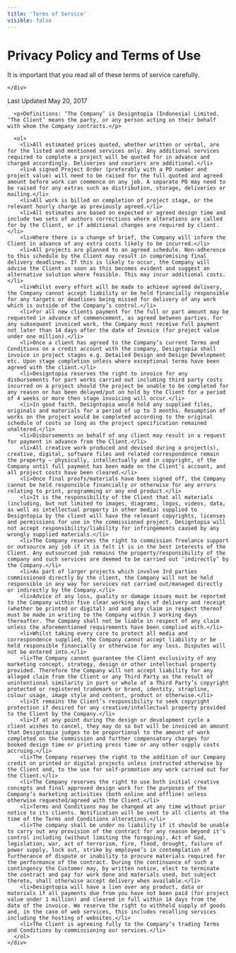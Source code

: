 ```yaml
---
title: 'Terms of Service'
visible: false
---
```


<div class="tos">

<div class="section-header">
  <div class="container">
    <div class="row d-flex justify-content-center">
      <h1>Privacy Policy and Terms of Use</h1>
      <p>It is important that you read all of these terms of service carefully.</p>

    </div>
  </div>
</div>

<div class="section-content">
  <div class="container">
    <div class="row">
      <p>Last Updated May 20, 2017</p>

      <p>Definitions: ‘The Company’ is Designtopia (Indonesia) Limited. ‘The Client’ means the party, or any person acting on their behalf with whom the Company contracts.</p>

      <ol>
        <li>All estimated prices quoted, whether written or verbal, are for the listed and mentioned services only. Any additional services required to complete a project will be quoted for in advance and charged accordingly. Deliveries and couriers are additional.</li>
        <li>A signed Project Order (preferably with a PO number and project value) will need to be raised for the full quoted and agreed amount before work can commence on any job. A separate PO may need to be raised for any extras such as distribution, storage, deliveries or mailing.</li>
        <li>All work is billed on completion of project stage, or the relevant hourly charge as previously agreed.</li>
        <li>All estimates are based on expected or agreed design time and include two sets of authors corrections where alterations are called for by the Client, or if additional changes are required by client.</li>
        <li>Where there is a change of brief, the Company will inform the Client in advance of any extra costs likely to be incurred.</li>
        <li>All projects are planned to an agreed schedule. Non-adherence to this schedule by the Client may result in compromising final delivery deadlines. If this is likely to occur, the Company will advise the Client as soon as this becomes evident and suggest an alternative solution where feasible. This may incur additional costs. </li>
        <li>Whilst every effort will be made to achieve agreed delivery, the Company cannot accept liability or be held financially responsible for any targets or deadlines being missed for delivery of any work which is outside of the Company’s control.</li>
        <li>For all new clients payment for the full or part amount may be requested in advance of commencement, as agreed between parties. For any subsequent invoiced work, the Company must receive full payment not later than 14 days after the date of Invoice (for project value under one million).</li>
        <li>Once a client has agreed to the Company’s current Terms and Conditions on a credit account with the company, Designtopia shall invoice in project stages e.g. Detailed Design and Design Development etc. Upon stage completion unless where exceptional terms have been agreed with the client.</li>
        <li>Designtopia reserves the right to invoice for any disbursements for part works carried out including third party costs incurred on a project should the project be unable to be completed for any reason or has been delayed/put on hold by the Client for a period of 4 weeks or more then stage invoicing will occur.</li>
        <li>In good faith, Designtopia would hold any supplied files, originals and materials for a period of up to 3 months. Resumption of works on the project would be completed according to the original schedule of costs so long as the project specification remained unaltered.</li>
        <li>Disbursements on behalf of any client may result in a request for payment in advance from the Client.</li>
        <li>All creative work produced and devised during a project(s), creative, digital, software files and related correspondence remain the property – physically, intellectually and in copyright, of the Company until full payment has been made on the Client’s account, and all project costs have been cleared.</li>
        <li>Once final proofs/materials have been signed off, the Company cannot be held responsible financially or otherwise for any errors relating to print, programming or any end product.</li>
        <li>It is the responsibility of the Client that all materials (including, but not limited to images, diagrams, logos, videos, data, as well as intellectual property in other media) supplied to Designtopia by the client will have the relevant copyrights, licenses and permissions for use in the commissioned project. Designtopia will not accept responsibility/liability for infringements caused by any wrongly supplied materials.</li>
        <li>The Company reserves the right to commission freelance support or outsource any job if it is felt it is in the best interests of the Client. Any outsourced job remains the property/responsibility of the company and such services are deemed to be carried out ‘indirectly’ by the Company.</li>
        <li>As part of larger projects which involve 3rd parties commissioned directly by the client, the Company will not be held responsible in any way for services not carried out/managed directly or indirectly by the Company.</li>
        <li>Advice of any loss, quality or damage issues must be reported to the Company within five clear working days of delivery and receipt (whether be printed or digital) and and any claim in respect thereof must be made in writing to the Company within 3 working days thereafter. The Company shall not be liable in respect of any claim unless the aforementioned requirements have been complied with.</li>
        <li>Whilst taking every care to protect all media and correspondence supplied, the Company cannot accept liability or be held responsible financially or otherwise for any loss. Disputes will not be entered into.</li>
        <li>The Company cannot guarantee the Client exclusivity of any marketing concept, strategy, design or other intellectual property provided. Therefore the Company will not accept liability for any alleged claim from the Client or any Third Party as the result of unintentional similarity in part or whole of a Third Party’s copyright protected or registered trademark or brand, identity, strapline, colour usage, image style and content, product or otherwise.</li>
        <li>It remains the Client’s responsibility to seek copyright protection if desired for any creative/intellectual property provided to the Client by the Company.</li>
        <li>If at any point during the design or development cycle a client wishes to cancel, they may do so but will be invoiced an amount that Designtopia judges to be proportional to the amount of work completed on the commission and further compensatory charges for booked design time or printing press time or any other supply costs accruing.</li>
        <li>The Company reserves the right to the addition of our Company credit on printed or digital projects unless instructed otherwise by the Client and, to the use for self-promotion any work carried out for the Client.</li>
        <li>The Company reserves the right to use both initial creative concepts and final approved design work for the purposes of the Company’s marketing activities (both online and offline) unless otherwise requested/agreed with the Client.</li>
        <li>Terms and Conditions may be changed at any time without prior notice to its clients. Notification will be sent to all clients at the time of the Terms and Conditions alterations.</li>
        <li>The company shall be under no liability if it should be unable to carry out any provision of the contract for any reason beyond it’s control including (without limiting the foregoing), Act of God, legislation, war, act of terrorism, fire, flood, drought, failure of power supply, lock out, strike by employee’s in contemplation of furtherance of dispute or inability to procure materials required for the performance of the contract. During the continuance of such a contingency the Customer may, by written notice, elect to terminate the contract and pay for work done and materials used, but subject thereto, shall otherwise accept delivery when available.</li>
        <li>Designtopia will have a lien over any product, data or materials if all payments due from you have not been paid (for project value under 1 million) and cleared in full within 14 days from the date of the invoice. We reserve the right to withhold supply of goods and, in the case of web services, this includes recalling services including the hosting of websites.</li>
        <li>The Client is agreeing fully to the Company’s trading Terms and Conditions by commissioning our services.</li>
      </ol>
    </div>
  </div>
</div>


</div>
